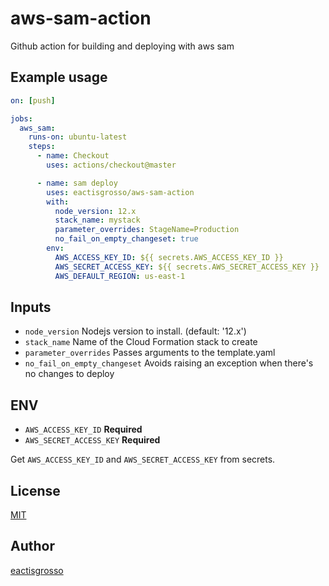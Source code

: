 # aws-sam-action

Github action for building and deploying with aws sam

## Example usage

```yaml
on: [push]

jobs:
  aws_sam:
    runs-on: ubuntu-latest
    steps:
      - name: Checkout
        uses: actions/checkout@master

      - name: sam deploy
        uses: eactisgrosso/aws-sam-action
        with:
          node_version: 12.x
          stack_name: mystack
          parameter_overrides: StageName=Production
          no_fail_on_empty_changeset: true
        env:
          AWS_ACCESS_KEY_ID: ${{ secrets.AWS_ACCESS_KEY_ID }}
          AWS_SECRET_ACCESS_KEY: ${{ secrets.AWS_SECRET_ACCESS_KEY }}
          AWS_DEFAULT_REGION: us-east-1
```

## Inputs

- `node_version` Nodejs version to install. (default: '12.x')
- `stack_name` Name of the Cloud Formation stack to create
- `parameter_overrides` Passes arguments to the template.yaml
- `no_fail_on_empty_changeset` Avoids raising an exception when there's no changes to deploy

## ENV

- `AWS_ACCESS_KEY_ID` **Required**
- `AWS_SECRET_ACCESS_KEY` **Required**

Get `AWS_ACCESS_KEY_ID` and `AWS_SECRET_ACCESS_KEY` from secrets.

## License

[MIT](LICENSE)

## Author

[eactisgrosso](https://github.com/eactisgrosso)

